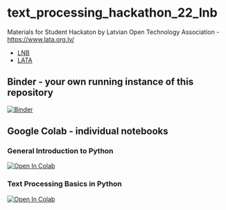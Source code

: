 # text_processing_hackathon_22_lnb
Materials for Student Hackaton by Latvian Open Technology Association - https://www.lata.org.lv/

* [LNB](https://lnb.lv)
* [LATA](https://www.lata.org.lv/post/kult%C5%ABras-datu-hakatons-un-ideju-%C4%A3enerators-skol%C4%93niem-2022)


## Binder - your own running instance of this repository

[![Binder](https://mybinder.org/badge_logo.svg)](https://mybinder.org/v2/gh/ValRCS/text_processing_hackathon_22_lnb/HEAD)

## Google Colab - individual notebooks

### General Introduction to Python

[![Open In Colab](https://colab.research.google.com/assets/colab-badge.svg)](https://colab.research.google.com/github/ValRCS/text_processing_hackathon_22_lnb/blob/main/notebooks/Python%20Introduction.ipynb)

### Text Processing Basics in Python 
[![Open In Colab](https://colab.research.google.com/assets/colab-badge.svg)](https://colab.research.google.com/github/ValRCS/text_processing_hackathon_22_lnb/blob/main/notebooks/Text_Processing_Basics.ipynb)
